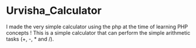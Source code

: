 # Urvisha_Calculator
I made the very simple calculator using the php at the time of learning PHP concepts ! This is a simple calculator that can perform the simple arithmetic tasks (+, -, * and /).
